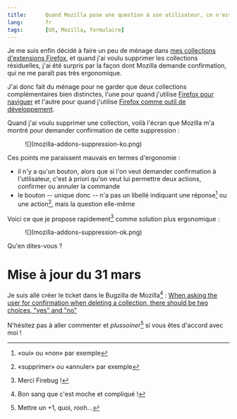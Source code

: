 ```yaml
---
title:      Quand Mozilla pose une question à son utilisateur, ce n'est pas pour qu'il fasse un choix...
lang:       fr
tags:       [UX, Mozilla, formulaire]
---
```


Je me suis enfin décidé à faire un peu de ménage dans [mes collections d'extensions Firefox](https://addons.mozilla.org/fr/firefox/collections/nhoizey/), et quand j'ai voulu supprimer les collections résiduelles, j'ai été surpris par la façon dont Mozilla demande confirmation, qui ne me paraît pas très ergonomique.

J'ai donc fait du ménage pour ne garder que deux collections complémentaires bien distinctes, l'une pour quand j'utilise [Firefox pour naviguer](https://addons.mozilla.org/fr/firefox/collections/nhoizey/navigation/) et l'autre pour quand j'utilise [Firefox comme outil de développement](https://addons.mozilla.org/fr/firefox/collections/nhoizey/webdev/).

Quand j'ai voulu supprimer une collection, voilà l'écran que Mozilla m'a montré pour demander confirmation de cette suppression :

<figure>
  ![](mozilla-addons-suppression-ko.png)
</figure>

Ces points me paraissent mauvais en termes d'ergonomie :

- il n'y a qu'un bouton, alors que si l'on veut demander confirmation à l'utilisateur, c'est à priori qu'on veut lui permettre deux actions, confirmer ou annuler la commande
- le bouton -- unique donc -- n'a pas un libellé indiquant une réponse[^1] ou une action[^2], mais la question elle-même

[^1]: «oui» ou «non» par exemple

[^2]: «supprimer» ou «annuler» par exemple

Voici ce que je propose rapidement[^3] comme solution plus ergonomique :

[^3]: Merci Firebug !

<figure>
  ![](mozilla-addons-suppression-ok.png)
</figure>

Qu'en dites-vous ?

# Mise à jour du 31 mars

Je suis allé créer le ticket dans le Bugzilla de Mozilla[^4] : [When asking the user for confirmation when deleting a collection, there should be two choices, "yes" and "no"](https://bugzilla.mozilla.org/show_bug.cgi?id=646781)

[^4]: Bon sang que c'est moche et compliqué !

N'hésitez pas à aller commenter et *plussoiner*[^5] si vous êtes d'accord avec moi !

[^5]: Mettre un +1, quoi, rooh...


